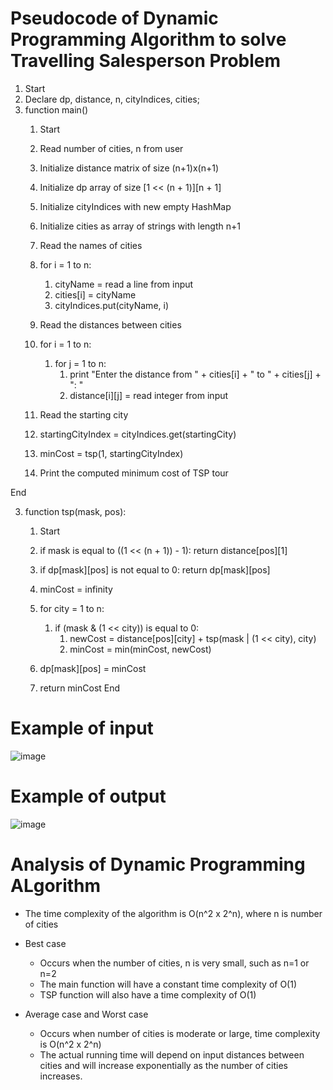 # Pseudocode of Dynamic Programming Algorithm to solve Travelling Salesperson Problem

1. Start
2. Declare dp, distance, n, cityIndices, cities;
3. function main()
      1. Start
      2. Read number of cities, n from user
      3. Initialize distance matrix of size (n+1)x(n+1)
      4. Initialize dp array of size [1 << (n + 1)][n + 1]
      5. Initialize cityIndices with new empty HashMap
      6. Initialize cities as array of strings with length n+1
      7. Read the names of cities 
      8. for i = 1 to n:
            1. cityName = read a line from input
            2. cities[i] = cityName
            3. cityIndices.put(cityName, i)

      9. Read the distances between cities 
     10. for i = 1 to n:
            1. for j = 1 to n:
                  1. print "Enter the distance from " + cities[i] + " to " + cities[j] + ": "
                  2. distance[i][j] = read integer from input

      11. Read the starting city
      12. startingCityIndex = cityIndices.get(startingCity)
      13. minCost = tsp(1, startingCityIndex)
      14. Print the computed minimum cost of TSP tour 

End

3. function tsp(mask, pos): 
    1. Start 
    2. if mask is equal to ((1 << (n + 1)) - 1):
            return distance[pos][1]
    
    3. if dp[mask][pos] is not equal to 0:
            return dp[mask][pos]
    
    4. minCost = infinity
    
    5. for city = 1 to n:
          1. if (mask & (1 << city)) is equal to 0:
                1. newCost = distance[pos][city] + tsp(mask | (1 << city), city)
                2. minCost = min(minCost, newCost)
    
    6. dp[mask][pos] = minCost
    
    7. return minCost
End

# Example of input 
![image](https://github.com/benthen/dynamic-programming/assets/111986781/e48b20b5-d1f9-4c5d-ba1e-51c5ed76947f)

# Example of output
![image](https://github.com/benthen/dynamic-programming/assets/111986781/0236e93f-3023-4624-b413-485585902522)

# Analysis of Dynamic Programming ALgorithm
* The time complexity of the algorithm is O(n^2 x 2^n), where n is number of cities

* Best case
    * Occurs when the number of cities, n is very small, such as n=1 or n=2
    * The main function will have a constant time complexity of O(1) 
    * TSP function will also have a time complexity of O(1)
 
* Average case and Worst case
    * Occurs when number of cities is moderate or large, time complexity is O(n^2 x 2^n)
    * The actual running time will depend on input distances between cities and will increase exponentially as the number of cities increases. 

